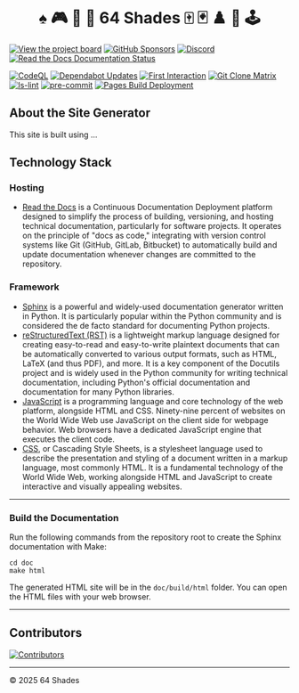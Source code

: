 <div align="center">
  <h1>♠️ 🎮 🎴 👾 64 Shades 🀄 🃏 ♟️ 🎲 🕹️</h1>
</div>

[![View the project board](https://img.shields.io/badge/view_the_project_board-orange?style=for-the-badge)](https://github.com/orgs/64-shades/projects/1/views/1)
[![GitHub Sponsors](https://img.shields.io/github/sponsors/jbampton?style=for-the-badge&label=Sponsor%20John%20Bampton&labelColor=red&color=cyan)](https://github.com/sponsors/jbampton)
[![Discord](https://img.shields.io/discord/1400571757554958437?label=Discord&style=for-the-badge)](https://discord.gg/a6qtB4csnk)
[![Read the Docs Documentation Status](https://img.shields.io/website?url=https%3A%2F%2F64-shades.readthedocs.io%2F&label=read-the-docs&style=for-the-badge)](https://64-shades.readthedocs.io/en/latest/)

[![CodeQL](https://github.com/64-shades/64-shades.github.io/actions/workflows/codeql.yml/badge.svg?branch=main)](https://github.com/64-shades/64-shades.github.io/actions/workflows/codeql.yml)
[![Dependabot Updates](https://github.com/64-shades/64-shades.github.io/actions/workflows/dependabot/dependabot-updates/badge.svg?branch=main)](https://github.com/64-shades/64-shades.github.io/actions/workflows/dependabot/dependabot-updates)
[![First Interaction](https://github.com/64-shades/64-shades.github.io/actions/workflows/first-interaction.yml/badge.svg)](https://github.com/64-shades/64-shades.github.io/actions/workflows/first-interaction.yml)
[![Git Clone Matrix](https://github.com/64-shades/64-shades.github.io/actions/workflows/git-clone-matrix.yml/badge.svg?branch=main)](https://github.com/64-shades/64-shades.github.io/actions/workflows/git-clone-matrix.yml)
[![ls-lint](https://github.com/64-shades/64-shades.github.io/actions/workflows/ls-lint.yml/badge.svg?branch=main)](https://github.com/64-shades/64-shades.github.io/actions/workflows/ls-lint.yml)
[![pre-commit](https://github.com/64-shades/64-shades.github.io/actions/workflows/pre-commit.yml/badge.svg?branch=main)](https://github.com/64-shades/64-shades.github.io/actions/workflows/pre-commit.yml)
[![Pages Build Deployment](https://github.com/64-shades/64-shades.github.io/actions/workflows/pages/pages-build-deployment/badge.svg?branch=main)](https://github.com/64-shades/64-shades.github.io/actions/workflows/pages/pages-build-deployment)

## About the Site Generator

This site is built using ...

## Technology Stack

### Hosting

- [Read the Docs](https://about.readthedocs.com/) is a Continuous Documentation Deployment platform designed to simplify the process of building,
  versioning, and hosting technical documentation, particularly for software projects. It operates on the principle of
  "docs as code," integrating with version control systems like Git (GitHub, GitLab, Bitbucket) to automatically build
  and update documentation whenever changes are committed to the repository.

### Framework

- [Sphinx](https://www.sphinx-doc.org/en/master/) is a powerful and widely-used documentation generator written in Python. It is particularly popular
  within the Python community and is considered the de facto standard for documenting Python projects.
- [reStructuredText (RST)](https://www.sphinx-doc.org/en/master/usage/restructuredtext/basics.html) is a lightweight markup language designed for creating easy-to-read and easy-to-write
  plaintext documents that can be automatically converted to various output formats, such as HTML, LaTeX (and thus PDF),
  and more. It is a key component of the Docutils project and is widely used in the Python community for writing
  technical documentation, including Python's official documentation and documentation for many Python libraries.
- [JavaScript](https://en.wikipedia.org/wiki/JavaScript) is a programming language and core technology of the web platform, alongside HTML and CSS.
  Ninety-nine percent of websites on the World Wide Web use JavaScript on the client side for webpage behavior.
  Web browsers have a dedicated JavaScript engine that executes the client code.
- [CSS](https://en.wikipedia.org/wiki/CSS), or Cascading Style Sheets, is a stylesheet language used to describe the presentation and styling
  of a document written in a markup language, most commonly HTML. It is a fundamental technology of the World Wide Web,
  working alongside HTML and JavaScript to create interactive and visually appealing websites.

---

### Build the Documentation

Run the following commands from the repository root to create the Sphinx documentation with Make:

```shell
cd doc
make html
```

The generated HTML site will be in the `doc/build/html` folder.
You can open the HTML files with your web browser.

---

## Contributors

[![Contributors](https://contrib.rocks/image?repo=64-shades/64-shades.github.io)](https://github.com/64-shades/64-shades.github.io/graphs/contributors)

---

© 2025 64 Shades
